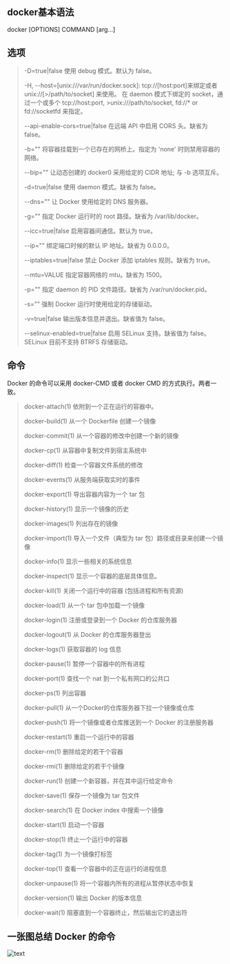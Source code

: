 docker基本语法
---
>
docker [OPTIONS] COMMAND [arg...]

选项
---
>
>-D=true|false
>    使用 debug 模式。默认为 false。
>
>-H, --host=[unix:///var/run/docker.sock]: tcp://[host:port]来绑定或者 unix://[>/path/to/socket] 来使用。
>    在 daemon 模式下绑定的 socket，通过一个或多个 tcp://host:port, >unix:///path/to/socket, fd://* or fd://socketfd 来指定。
>
>--api-enable-cors=true|false
>    在远端 API 中启用 CORS 头。缺省为 false。
>
>-b=""
>    将容器挂载到一个已存在的网桥上。指定为 'none' 时则禁用容器的网络。
>
>--bip=""
>    让动态创建的 docker0 采用给定的 CIDR 地址; 与 -b 选项互斥。
>
>-d=true|false
>    使用 daemon 模式。缺省为 false。
>
>--dns=""
>    让 Docker 使用给定的 DNS 服务器。
>
>-g=""
>    指定 Docker 运行时的 root 路径。缺省为 /var/lib/docker。
>
>--icc=true|false
>    启用容器间通信。默认为 true。
>
>--ip=""
>    绑定端口时候的默认 IP 地址。缺省为 0.0.0.0。
>
>--iptables=true|false
>    禁止 Docker 添加 iptables 规则。缺省为 true。
>
>--mtu=VALUE
>    指定容器网络的 mtu。缺省为 1500。
>
>-p=""
>    指定 daemon 的 PID 文件路径。缺省为 /var/run/docker.pid。
>
>-s=""
>    强制 Docker 运行时使用给定的存储驱动。
>
>-v=true|false
>    输出版本信息并退出。缺省值为 false。
>
>--selinux-enabled=true|false
>    启用 SELinux 支持。缺省值为 false。SELinux 目前不支持 BTRFS 存储驱动。

命令
---
Docker 的命令可以采用 docker-CMD 或者 docker CMD 的方式执行。两者一致。
>
>docker-attach(1)
>    依附到一个正在运行的容器中。
>
>docker-build(1)
>    从一个 Dockerfile 创建一个镜像
>
>docker-commit(1)
>    从一个容器的修改中创建一个新的镜像
>
>docker-cp(1)
>    从容器中复制文件到宿主系统中
>
>docker-diff(1)
>    检查一个容器文件系统的修改
>
>docker-events(1)
>    从服务端获取实时的事件
>
>docker-export(1)
>    导出容器内容为一个 tar 包
>
>docker-history(1)
>    显示一个镜像的历史
>
>docker-images(1)
>    列出存在的镜像
>
>docker-import(1)
>    导入一个文件（典型为 tar 包）路径或目录来创建一个镜像
>
>docker-info(1)
>    显示一些相关的系统信息
>
>docker-inspect(1)
>    显示一个容器的底层具体信息。
>
>docker-kill(1)
>    关闭一个运行中的容器 (包括进程和所有资源)
>
>docker-load(1)
>    从一个 tar 包中加载一个镜像
>
>docker-login(1)
>    注册或登录到一个 Docker 的仓库服务器
>
>docker-logout(1)
>    从 Docker 的仓库服务器登出
>
>docker-logs(1)
>    获取容器的 log 信息
>
>docker-pause(1)
>    暂停一个容器中的所有进程
>
>docker-port(1)
>    查找一个 nat 到一个私有网口的公共口
>
>docker-ps(1)
>    列出容器
>
>docker-pull(1)
>    从一个Docker的仓库服务器下拉一个镜像或仓库
>
>docker-push(1)
>    将一个镜像或者仓库推送到一个 Docker 的注册服务器
>
>docker-restart(1)
>    重启一个运行中的容器
>
>docker-rm(1)
>    删除给定的若干个容器
>
>docker-rmi(1)
>    删除给定的若干个镜像
>
>docker-run(1)
>    创建一个新容器，并在其中运行给定命令
>
>docker-save(1)
>    保存一个镜像为 tar 包文件
>
>docker-search(1)
>    在 Docker index 中搜索一个镜像
>
>docker-start(1)
>    启动一个容器
>
>docker-stop(1)
>    终止一个运行中的容器
>
>docker-tag(1)
>    为一个镜像打标签
>
>docker-top(1)
>    查看一个容器中的正在运行的进程信息
>
>docker-unpause(1)
>    将一个容器内所有的进程从暂停状态中恢复
>
>docker-version(1)
>    输出 Docker 的版本信息
>
>docker-wait(1)
>    阻塞直到一个容器终止，然后输出它的退出符

一张图总结 Docker 的命令
---
![text](http://yeasy.gitbooks.io/docker_practice/content/_images/cmd_logic.png)
